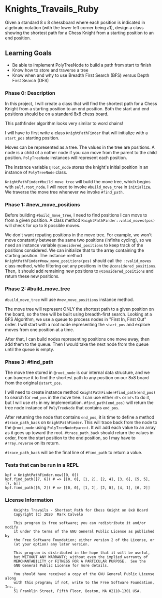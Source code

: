 # Knights_Travails_Ruby
Given a standard 8 x 8 chessboard where each position is indicated in algebraic notation (with the lower left corner being a1), design a class showing the shortest path for a Chess Knight from a starting position to an end position.

## Learning Goals
* Be able to implement PolyTreeNode to build a path from start to finish
* Know how to store and traverse a tree
* Know when and why to use Breadth First Search (BFS) versus Depth First Search (DFS)

### Phase 0: Description
In this project, I will create a class that will find the shortest path for a Chess Knight from a starting position to an end position. Both the start and end positions should be on a standard 8x8 chess board.

This pathfinder algorithm looks very similar to word chains!

I will have to first write a class ```KnightPathFinder``` that will initialize with a ```start_pos``` starting position.

Moves can be represented as a tree. The values in the tree are positions. A node is a child of a nother node if you can move from the parent to the child position. ```PolyTreeNode``` instances will represent each position.

The instance variable ```@root_node``` stores the knight's initial position in an instance of ```PolyTreeNode``` class.

```KnightPathFinder#build_move_tree``` will build the move tree, which begins with ```self.root_node```. I will need to invoke ```#build_move_tree``` in ```initialize```. We traverse the move tree whenever we invoke ```#find_path```.

### Phase 1: #new_move_positions
Before building ```#build_move_tree```, I need to find positions I can move to from a given position. A class method ```KnightPathFinder::valid_moves(pos)``` will check for up to 8 possible moves.

We don't want repating positions in the move tree. For example, we won't move constantly between the same two positions (infinite cycling), so we need an instance variable ```@considered_positions``` to keep track of the positions considered. We can initialize that to the array containing the starting position. The instance method ```KnightPathFinder#new_move_positions(pos)``` should call the ```::valid_moves``` class method, while filtering out any positions in the ```@considered_positions```. Then, it should add remaining new positions to ```@considered_positions``` and return these new positions.

### Phase 2: #build_move_tree
```#build_move_tree``` will use ```#new_move_positions``` instance method.

The move tree will represent ONLY the shortest path to a given position on the board, so the tree will be built using breadth-first search. Looking at a BFS Algorithm, we use a queue to process nodes in "First In, First Out" order. I will start with a root node representing the ```start_pos``` and explore moves from one position at a time.

After that, I can build nodes representing positions one move away, then add them to the queue. Then I would take the next node from the queue until the queue is empty.

### Phase 3: #find_path
The move tree stored in ```@root_node``` is our internal data structure, and we can traverse it to find the shortest path to any position on our 8x8 board from the original ```@start_pos```.

I will need to create instance method ```KnightPathFinder#find_path(end_pos)``` to search for ```end_pos``` in the move tree. I can use either ```dfs``` or ```bfs``` to do it, but I will use ```dfs``` in my implementation. ```#find_path(end_pos)``` will return the tree node instance of ```PolyTreeNode``` that contains ```end_pos```.

After returning the node that contains ```end_pos```,  it is time to define a method ```#trace_path_back``` on ```KnightPathFinder```. This will trace back from the node to the ```@root_node``` using ```PolyTreeNode#parent```. It will add each value to an array as it goes up toward the root. ```#trace_path_back``` should return the values in order, from the start position to the end position, so I may have to ```Array.reverse``` on its return.

```#trace_path_back``` will be the final line of ```#find_path``` to return a value.

### Tests that can be run in a REPL
```
kpf = KnightPathFinder.new([0, 0])
kpf.find_path([7, 6]) # => [[0, 0], [1, 2], [2, 4], [3, 6], [5, 5], [7, 6]]
kpf.find_path([6, 2]) # => [[0, 0], [1, 2], [2, 0], [4, 1], [6, 2]]
```

### License Information

```
    Knights Travails - Shortest Path for Chess Knight on 8x8 Board
    Copyright (C) 2020  Mark Calvelo

    This program is free software; you can redistribute it and/or modify
    it under the terms of the GNU General Public License as published by
    the Free Software Foundation; either version 2 of the License, or
    (at your option) any later version.

    This program is distributed in the hope that it will be useful,
    but WITHOUT ANY WARRANTY; without even the implied warranty of
    MERCHANTABILITY or FITNESS FOR A PARTICULAR PURPOSE.  See the
    GNU General Public License for more details.

    You should have received a copy of the GNU General Public License along
    with this program; if not, write to the Free Software Foundation, Inc.,
    51 Franklin Street, Fifth Floor, Boston, MA 02110-1301 USA.
```
